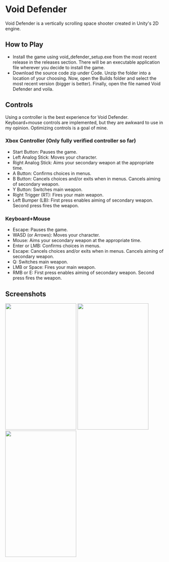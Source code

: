 # Void Defender

Void Defender is a vertically scrolling space shooter created in Unity's 2D engine.

## How to Play

- Install the game using void_defender_setup.exe from the most recent release in the releases section. There will be an executable application file wherever you decide to install the game.
- Download the source code zip under Code. Unzip the folder into a location of your choosing. Now, open the Builds folder and select the most recent version (bigger is better). Finally, open the file named Void Defender and voila.

## Controls

Using a controller is the best experience for Void Defender. Keyboard+mouse controls are implemented, but they are awkward to use in my opinion. Optimizing controls is a goal of mine.

### Xbox Controller (Only fully verified controller so far)

- Start Button: Pauses the game.
- Left Analog Stick: Moves your character.
- Right Analog Stick: Aims your secondary weapon at the appropriate time.
- A Button: Confirms choices in menus.
- B Button: Cancels choices and/or exits when in menus. Cancels aiming of secondary weapon.
- Y Button: Switches main weapon.
- Right Trigger (RT): Fires your main weapon.
- Left Bumper (LB): First press enables aiming of secondary weapon. Second press fires the weapon.

### Keyboard+Mouse

- Escape: Pauses the game.
- WASD (or Arrows): Moves your character.
- Mouse: Aims your secondary weapon at the appropriate time.
- Enter or LMB: Confirms choices in menus.
- Escape: Cancels choices and/or exits when in menus. Cancels aiming of secondary weapon.
- Q: Switches main weapon.
- LMB or Space: Fires your main weapon.
- RMB or E: First press enables aiming of secondary weapon. Second press fires the weapon.

## Screenshots
<img src="https://github.com/bfranksen/void-defender-src/blob/master/Void-Defender-Menu-SS.png?raw=true" width="225" height="400"> <img src="https://github.com/bfranksen/void-defender-src/blob/master/Void-Defender-Gameplay-SS.png?raw=true" width="225" height="400"> <img src="https://github.com/bfranksen/void-defender-src/blob/master/Void-Defender-Boss-SS.png?raw=true" width="225" height="400">
